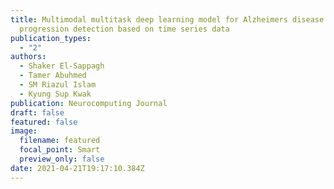```yaml
---
title: Multimodal multitask deep learning model for Alzheimers disease
  progression detection based on time series data
publication_types:
  - "2"
authors:
  - Shaker El-Sappagh
  - Tamer Abuhmed
  - SM Riazul Islam
  - Kyung Sup Kwak
publication: Neurocomputing Journal
draft: false
featured: false
image:
  filename: featured
  focal_point: Smart
  preview_only: false
date: 2021-04-21T19:17:10.384Z
---
```

